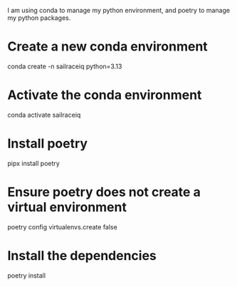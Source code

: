 I am using conda to manage my python environment, and poetry to manage my python packages.
# Create a new conda environment
conda create -n sailraceiq python=3.13
# Activate the conda environment
conda activate sailraceiq

# Install poetry
pipx install poetry

# Ensure poetry does not create a virtual environment
poetry config virtualenvs.create false

# Install the dependencies
poetry install

